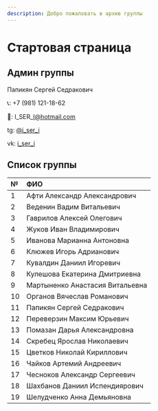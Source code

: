 ```yaml
---
description: Добро пожаловать в архив группы
---
```


# Стартовая страница

## Админ группы

Папикян Сергей Седракович

📞: +7 \(981\) 121-18-62

📧: I\_SER\_I@hotmail.com

tg: [@i\_ser\_i](https://t.me/i_ser_i)

vk: [i\_ser\_i](https://vk.com/i_ser_i)

## Список группы

| № | ФИО |
| :--- | :--- |
| 1 | Афти Александр Александрович |
| 2 | Веденин Вадим Витальевич |
| 3 | Гаврилов Алексей Олегович |
| 4 | Жуков Иван Владимирович |
| 5 | Иванова Марианна Антоновна |
| 6 | Клюжев Игорь Адрианович |
| 7 | Кувалдин Даниил Игоревич |
| 8 | Кулешова Екатерина Дмитриевна |
| 9 | Мартыненко Анастасия Витальевна |
| 10 | Органов Вячеслав Романович |
| 11 | Папикян Сергей Седракович |
| 12 | Переверзин Максим Юрьевич |
| 13 | Помазан Дарья Александровна |
| 14 | Скребец Ярослав Николаевич |
| 15 | Цветков Николай Кириллович |
| 16 | Чайков Артемий Андреевич |
| 17 | Чесноков Александр Сергеевич |
| 18 | Шахбанов Даниил Испендиярович |
| 19 | Шелудченко Анна Демьяновна |



